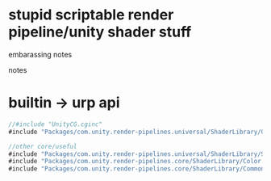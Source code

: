 # stupid scriptable render pipeline/unity shader stuff
embarassing notes


notes

# builtin -> urp api           
```cs
//#include "UnityCG.cginc"
#include "Packages/com.unity.render-pipelines.universal/ShaderLibrary/Core.hlsl"

//other core/useful 
#include "Packages/com.unity.render-pipelines.universal/ShaderLibrary/SurfaceInput.hlsl"
#include "Packages/com.unity.render-pipelines.core/ShaderLibrary/Color.hlsl"
#include "Packages/com.unity.render-pipelines.core/ShaderLibrary/Common.hlsl"
```
